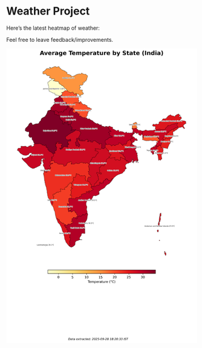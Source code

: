 # Weather Project

Here’s the latest heatmap of weather:

Feel free to leave feedback/improvements.

![India Heatmap](docs/assets/india_heatmap.png?v=D92F1C)
